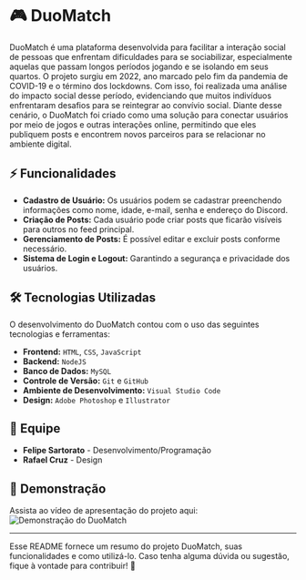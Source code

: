 # 🎮 DuoMatch

DuoMatch é uma plataforma desenvolvida para facilitar a interação social de pessoas que enfrentam dificuldades para se sociabilizar, especialmente aquelas que passam longos períodos jogando e se isolando em seus quartos. O projeto surgiu em 2022, ano marcado pelo fim da pandemia de COVID-19 e o término dos lockdowns. Com isso, foi realizada uma análise do impacto social desse período, evidenciando que muitos indivíduos enfrentaram desafios para se reintegrar ao convívio social. Diante desse cenário, o DuoMatch foi criado como uma solução para conectar usuários por meio de jogos e outras interações online, permitindo que eles publiquem posts e encontrem novos parceiros para se relacionar no ambiente digital.

## ⚡ Funcionalidades
- **Cadastro de Usuário:** Os usuários podem se cadastrar preenchendo informações como nome, idade, e-mail, senha e endereço do Discord.
- **Criação de Posts:** Cada usuário pode criar posts que ficarão visíveis para outros no feed principal.
- **Gerenciamento de Posts:** É possível editar e excluir posts conforme necessário.
- **Sistema de Login e Logout:** Garantindo a segurança e privacidade dos usuários.

## 🛠 Tecnologias Utilizadas
O desenvolvimento do DuoMatch contou com o uso das seguintes tecnologias e ferramentas:

- **Frontend:** `HTML`, `CSS`, `JavaScript`
- **Backend:** `NodeJS`
- **Banco de Dados:** `MySQL`
- **Controle de Versão:** `Git` e `GitHub`
- **Ambiente de Desenvolvimento:** `Visual Studio Code`
- **Design:** `Adobe Photoshop` e `Illustrator`

## 👥 Equipe
- **Felipe Sartorato** - Desenvolvimento/Programação
- **Rafael Cruz** - Design

## 🎥 Demonstração
Assista ao vídeo de apresentação do projeto aqui: ![Demonstração do DuoMatch](#)  

---

Esse README fornece um resumo do projeto DuoMatch, suas funcionalidades e como utilizá-lo. Caso tenha alguma dúvida ou sugestão, fique à vontade para contribuir! 🚀

